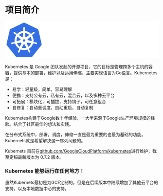 # 项目简介

![](../_images/kubernetes_logo.png)

Kubernetes 是 Google 团队发起的开源项目，它的目标是管理跨多个主机的容器，提供基本的部署，维护以及运用伸缩，主要实现语言为Go语言。Kubernetes是：
* 易学：轻量级，简单，容易理解
* 便携：支持公有云，私有云，混合云，以及多种云平台
* 可拓展：模块化，可插拔，支持钩子，可任意组合
* 自修复：自动重调度，自动重启，自动复制

Kubernetes构建于Google数十年经验，一大半来源于Google生产环境规模的经验。结合了社区最佳的想法和实践。

在分布式系统中，部署，调度，伸缩一直是最为重要的也最为基础的功能。Kubernets就是希望解决这一序列问题的。

Kubernets 目前在[github.com/GoogleCloudPlatform/kubernetes](https://github.com/GoogleCloudPlatform/kubernetes)进行维护，截至定稿最新版本为 0.7.2 版本。

### Kubernetes 能够运行在任何地方！

虽然Kubernets最初是为GCE定制的，但是在后续版本中陆续增加了其他云平台的支持，以及本地数据中心的支持。
